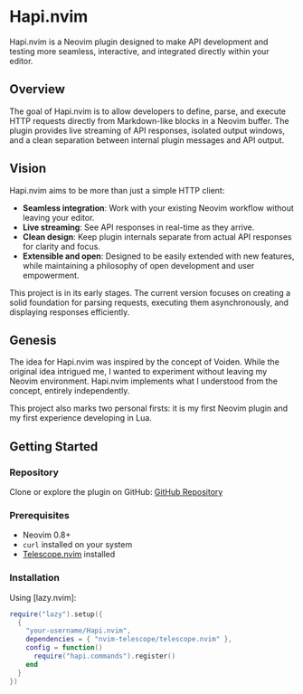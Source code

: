 # Hapi.nvim

Hapi.nvim is a Neovim plugin designed to make API development and
testing more seamless, interactive, and integrated directly within your
editor.

## Overview

The goal of Hapi.nvim is to allow developers to define, parse, and
execute HTTP requests directly from Markdown-like blocks in a Neovim
buffer. The plugin provides live streaming of API responses, isolated
output windows, and a clean separation between internal plugin messages
and API output.

## Vision

Hapi.nvim aims to be more than just a simple HTTP client:

- **Seamless integration**: Work with your existing Neovim workflow
  without leaving your editor.
- **Live streaming**: See API responses in real-time as they arrive.
- **Clean design**: Keep plugin internals separate from actual API
  responses for clarity and focus.
- **Extensible and open**: Designed to be easily extended with new
  features, while maintaining a philosophy of open development and user
  empowerment.

This project is in its early stages. The current version focuses on
creating a solid foundation for parsing requests, executing them
asynchronously, and displaying responses efficiently.

## Genesis

The idea for Hapi.nvim was inspired by the concept of Voiden. While the
original idea intrigued me, I wanted to experiment without leaving my
Neovim environment. Hapi.nvim implements what I understood from the
concept, entirely independently.

This project also marks two personal firsts: it is my first Neovim
plugin and my first experience developing in Lua.

## Getting Started

### Repository

Clone or explore the plugin on GitHub: [GitHub Repository](https://github.com/icarios-dev/hapi.nvim)

### Prerequisites

- Neovim 0.8+
- `curl` installed on your system
- [Telescope.nvim](https://github.com/nvim-telescope/telescope.nvim) installed

### Installation

Using [lazy.nvim]:

```lua
require("lazy").setup({
  {
    "your-username/Hapi.nvim",
    dependencies = { "nvim-telescope/telescope.nvim" },
    config = function()
      require("hapi.commands").register()
    end
  }
})
```
